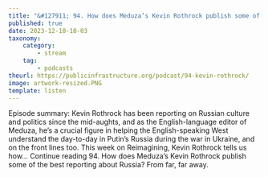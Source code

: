 ```yaml
---
title: "&#127911; 94. How does Meduza’s Kevin Rothrock publish some of the best reporting about Russia? From far, far away."
published: true
date: 2023-12-10-10-03
taxonomy:
    category:
        - stream
    tag:
        - podcasts
theurl: https://publicinfrastructure.org/podcast/94-kevin-rothrock/
image: artwork-resized.PNG
template: listen
---
```


Episode summary: Kevin Rothrock has been reporting on Russian culture and politics since the mid-aughts, and as the English-language editor of Meduza, he&rsquo;s a crucial figure in helping the English-speaking West understand the day-to-day in Putin&rsquo;s Russia during the war in Ukraine, and on the front lines too. This week on Reimagining, Kevin Rothrock tells us how&hellip; Continue reading 94. How does Meduza&rsquo;s Kevin Rothrock publish some of the best reporting about Russia? From far, far away.
